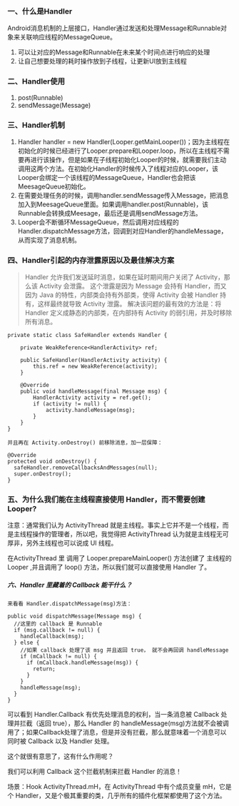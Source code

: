 ### 一、什么是Handler ###

Android消息机制的上层接口，Handler通过发送和处理Message和Runnable对象来关联响应线程的MessageQueue。
1. 可以让对应的Message和Runnable在未来某个时间点进行响应的处理
2. 让自己想要处理的耗时操作放到子线程，让更新UI放到主线程

### 二、Handler使用 ###

1. post(Runnable)
2. sendMessage(Message)

### 三、Handler机制 ###

1. Handler handler = new Handler(Looper.getMainLooper())；因为主线程在初始化的时候已经进行了Looper.prepare和Looper.loop，所以在主线程不需要再进行该操作，但是如果在子线程初始化Looper的时候，就需要我们主动调用这两个方法。在初始化Handler的时候传入了线程对应的Looper，该Looper会绑定一个该线程的MessageQueue，Handler也会把该MeesageQueue初始化。
2. 在需要处理任务的时候，调用handler.sendMessage传入Message，把消息加入到MeesageQueue里面。如果调用handler.post(Runnable)，该Runnable会转换成Meesage，最后还是调用sendMessage方法。
3. Looper会不断循环MessageQueue，然后调用对应线程的Handler.dispatchMessage方法，回调到对应Handler的handleMessage，从而实现了消息机制。


### 四、Handler引起的内存泄露原因以及最佳解决方案 ###

>Handler 允许我们发送延时消息，如果在延时期间用户关闭了 Activity，那么该 Activity 会泄露。
>这个泄露是因为 Message 会持有 Handler，而又因为 Java 的特性，内部类会持有外部类，使得 Activity 会被 Handler 持有，这样最终就导致 Activity 泄露。
>解决该问题的最有效的方法是：将 Handler 定义成静态的内部类，在内部持有 Activity 的弱引用，并及时移除所有消息。


```
private static class SafeHandler extends Handler {

    private WeakReference<HandlerActivity> ref;

    public SafeHandler(HandlerActivity activity) {
        this.ref = new WeakReference(activity);
    }

    @Override
    public void handleMessage(final Message msg) {
        HandlerActivity activity = ref.get();
        if (activity != null) {
            activity.handleMessage(msg);
        }
    }
}

并且再在 Activity.onDestroy() 前移除消息，加一层保障：

@Override
protected void onDestroy() {
  safeHandler.removeCallbacksAndMessages(null);
  super.onDestroy();
}
```

### 五、为什么我们能在主线程直接使用 Handler，而不需要创建 Looper? ### 

注意：通常我们认为 ActivityThread 就是主线程。事实上它并不是一个线程，而是主线程操作的管理者，所以吧，我觉得把 ActivityThread 认为就是主线程无可厚非，另外主线程也可以说成 UI 线程。

在ActivityThread 里 调用了 Looper.prepareMainLooper() 方法创建了 主线程的 Looper ,并且调用了 loop() 方法，所以我们就可以直接使用 Handler 了。

##### 六、Handler 里藏着的 Callback 能干什么？ #####

```
来看看 Handler.dispatchMessage(msg)方法：

public void dispatchMessage(Message msg) {
  //这里的 callback 是 Runnable
  if (msg.callback != null) {
    handleCallback(msg);
  } else {
    //如果 callback 处理了该 msg 并且返回 true， 就不会再回调 handleMessage
    if (mCallback != null) {
      if (mCallback.handleMessage(msg)) {
        return;
      }
    }
    handleMessage(msg);
  }
}
```

可以看到 Handler.Callback 有优先处理消息的权利，当一条消息被 Callback 处理并拦截（返回 true），那么 Handler 的 handleMessage(msg)方法就不会被调用了；如果Callback处理了消息，但是并没有拦截，那么就意味着一个消息可以同时被 Callback 以及 Handler 处理。

这个就很有意思了，这有什么作用呢？

我们可以利用 Callback 这个拦截机制来拦截 Handler 的消息！

场景：Hook ActivityThread.mH，在 ActivityThread 中有个成员变量 mH，它是个 Handler，又是个极其重要的类，几乎所有的插件化框架都使用了这个方法。